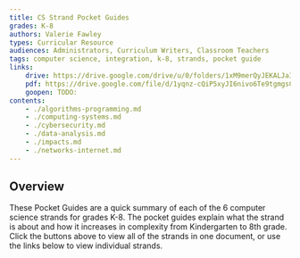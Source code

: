 ```yaml
---
title: CS Strand Pocket Guides
grades: K-8
authors: Valerie Fawley
types: Curricular Resource
audiences: Administrators, Curriculum Writers, Classroom Teachers
tags: computer science, integration, k-8, strands, pocket guide
links:
    drive: https://drive.google.com/drive/u/0/folders/1xM9merQyJEKALJaIKpczHdo33Nj48nPR
    pdf: https://drive.google.com/file/d/1yqnz-cQiP5xyJI6nivo6Te9tgmgsCEx4/view?usp=drive_link
    goopen: TODO:
contents:
    - ./algorithms-programming.md
    - ./computing-systems.md
    - ./cybersecurity.md
    - ./data-analysis.md
    - ./impacts.md
    - ./networks-internet.md
---
```


## Overview

These Pocket Guides are a quick summary of each of the 6 computer science strands for grades K-8. The pocket guides explain what the strand is about and how it increases in complexity from Kindergarten to 8th grade. Click the buttons above to view all of the strands in one document, or use the links below to view individual strands.